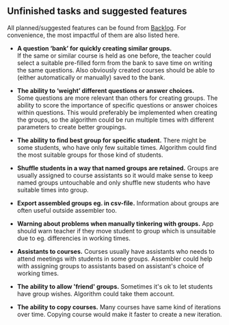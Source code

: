 ## Unfinished tasks and suggested features

All planned/suggested features can be found from [Backlog](https://github.com/UniversityOfHelsinkiCS/prkl/projects/1). For convenience, the most impactful of them are also listed here.

* **A question ‘bank’ for quickly creating similar groups.**  
If the same or similar course is held as one before, the teacher could select a suitable pre-filled form from the bank to save time on writing the same questions. Also obviously created courses should be able to (either automatically or manually) saved to the bank.

* **The ability to ‘weight’ different questions or answer choices.**  
Some questions are more relevant than others for creating groups. The ability to score the importance of specific questions or answer choices within questions. This would preferably be implemented when creating the groups, so the algorithm could be run multiple times with different parameters to create better groupings.

* **The ability to find best group for specific student.**
There might be some students, who have only few suitable times. Algorithm could find the most suitable groups for those kind of students.

* **Shuffle students in a way that named groups are retained.**
Groups are usually assigned to course assistants so it would make sense to keep named groups untouchable and only shuffle new students who have suitable times into group.

* **Export assembled groups eg. in csv-file.**
Information about groups are often useful outside assembler too.

* **Warning about problems when manually tinkering with groups.**
App should warn teacher if they move student to group which is unsuitable due to eg. differencies in working times.

* **Assistants to courses.**
Courses usually have assistants who needs to attend meetings with students in some groups. Assembler could help with assigning groups to assistants based on assistant's choice of working times.

* **The ability to allow 'friend' groups.**
Sometimes it's ok to let students have group wishes. Algorithm could take them account.

* **The ability to copy courses.**
Many courses have same kind of iterations over time. Copying course would make it faster to create a new iteration.
